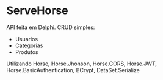 # ServeHorse
 API feita em Delphi.
 CRUD simples:
* Usuarios
* Categorias
* Produtos
 
 Utilizando
  Horse,
  Horse.Jhonson,
  Horse.CORS,
  Horse.JWT,
  Horse.BasicAuthentication,
  BCrypt,
  DataSet.Serialize
